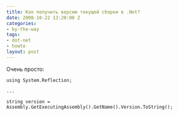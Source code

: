 ```yaml
---
title: Как получить версию текущей сборки в .Net?
date: 2008-10-22 13:20:00 Z
categories:
- by-the-way
tags:
- dot-net
- howto
layout: post
---
```


Очень просто:

    using System.Reflection;
    
    ...
    
    string version = Assembly.GetExecutingAssembly().GetName().Version.ToString();


